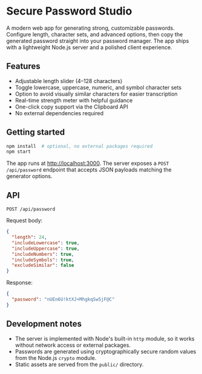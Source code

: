 # Secure Password Studio

A modern web app for generating strong, customizable passwords. Configure length, character sets, and advanced options, then copy the generated password straight into your password manager. The app ships with a lightweight Node.js server and a polished client experience.

## Features

- Adjustable length slider (4–128 characters)
- Toggle lowercase, uppercase, numeric, and symbol character sets
- Option to avoid visually similar characters for easier transcription
- Real-time strength meter with helpful guidance
- One-click copy support via the Clipboard API
- No external dependencies required

## Getting started

```bash
npm install  # optional, no external packages required
npm start
```

The app runs at [http://localhost:3000](http://localhost:3000). The server exposes a `POST /api/password` endpoint that accepts JSON payloads matching the generator options.

## API

`POST /api/password`

Request body:

```json
{
  "length": 24,
  "includeLowercase": true,
  "includeUppercase": true,
  "includeNumbers": true,
  "includeSymbols": true,
  "excludeSimilar": false
}
```

Response:

```json
{
  "password": "nUEn6U!ktXJ+MhgkqSw5jF@C"
}
```

## Development notes

- The server is implemented with Node's built-in `http` module, so it works without network access or external packages.
- Passwords are generated using cryptographically secure random values from the Node.js `crypto` module.
- Static assets are served from the `public/` directory.
